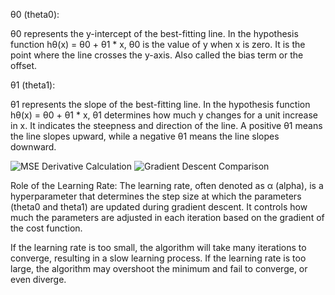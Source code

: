 θ0 (theta0):

θ0 represents the y-intercept of the best-fitting line.
In the hypothesis function hθ(x) = θ0 + θ1 * x, θ0 is the value of y when x is zero.
It is the point where the line crosses the y-axis.
Also called the bias term or the offset.


θ1 (theta1):

θ1 represents the slope of the best-fitting line.
In the hypothesis function hθ(x) = θ0 + θ1 * x, θ1 determines how much y changes for a unit increase in x.
It indicates the steepness and direction of the line.
A positive θ1 means the line slopes upward, while a negative θ1 means the line slopes downward.

![MSE Derivative Calculation](mse_der_can.png)
![Gradient Descent Comparison](grad_descent_com.png)


Role of the Learning Rate:
The learning rate, often denoted as α (alpha), is a hyperparameter that determines the step size at which the parameters (theta0 and theta1) are updated during gradient descent. It controls how much the parameters are adjusted in each iteration based on the gradient of the cost function.

If the learning rate is too small, the algorithm will take many iterations to converge, resulting in a slow learning process.
If the learning rate is too large, the algorithm may overshoot the minimum and fail to converge, or even diverge.